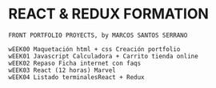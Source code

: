  # REACT &  REDUX FORMATION
 
    FRONT PORTFOLIO PROYECTS, by MARCOS SANTOS SERRANO

    wEEK00 Maquetación html + css Creación portfolio
    wEEK01 Javascript Calculadora + Carrito tienda online
    wEEK02 Repaso Ficha internet con faqs 
    wEEK03 React (12 horas) Marvel
    wEEK04 Listado terminalesReact + Redux
